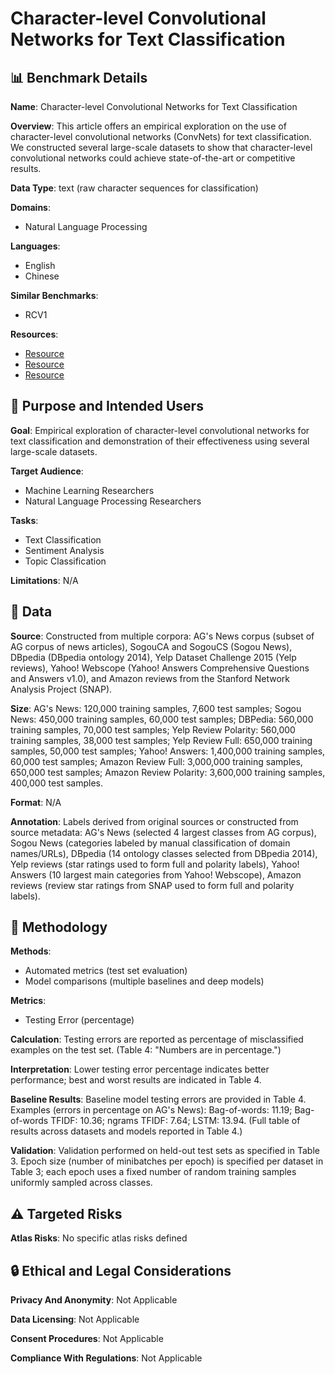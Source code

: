 # Character-level Convolutional Networks for Text Classification

## 📊 Benchmark Details

**Name**: Character-level Convolutional Networks for Text Classification

**Overview**: This article offers an empirical exploration on the use of character-level convolutional networks (ConvNets) for text classification. We constructed several large-scale datasets to show that character-level convolutional networks could achieve state-of-the-art or competitive results.

**Data Type**: text (raw character sequences for classification)

**Domains**:
- Natural Language Processing

**Languages**:
- English
- Chinese

**Similar Benchmarks**:
- RCV1

**Resources**:
- [Resource](https://arxiv.org/abs/1509.01626)
- [Resource](http://www.libreoffice.org/)
- [Resource](http://www.di.unipi.it/~gulli/AG_corpus_of_news_articles.html)

## 🎯 Purpose and Intended Users

**Goal**: Empirical exploration of character-level convolutional networks for text classification and demonstration of their effectiveness using several large-scale datasets.

**Target Audience**:
- Machine Learning Researchers
- Natural Language Processing Researchers

**Tasks**:
- Text Classification
- Sentiment Analysis
- Topic Classification

**Limitations**: N/A

## 💾 Data

**Source**: Constructed from multiple corpora: AG's News corpus (subset of AG corpus of news articles), SogouCA and SogouCS (Sogou News), DBpedia (DBpedia ontology 2014), Yelp Dataset Challenge 2015 (Yelp reviews), Yahoo! Webscope (Yahoo! Answers Comprehensive Questions and Answers v1.0), and Amazon reviews from the Stanford Network Analysis Project (SNAP).

**Size**: AG's News: 120,000 training samples, 7,600 test samples; Sogou News: 450,000 training samples, 60,000 test samples; DBPedia: 560,000 training samples, 70,000 test samples; Yelp Review Polarity: 560,000 training samples, 38,000 test samples; Yelp Review Full: 650,000 training samples, 50,000 test samples; Yahoo! Answers: 1,400,000 training samples, 60,000 test samples; Amazon Review Full: 3,000,000 training samples, 650,000 test samples; Amazon Review Polarity: 3,600,000 training samples, 400,000 test samples.

**Format**: N/A

**Annotation**: Labels derived from original sources or constructed from source metadata: AG's News (selected 4 largest classes from AG corpus), Sogou News (categories labeled by manual classification of domain names/URLs), DBpedia (14 ontology classes selected from DBpedia 2014), Yelp reviews (star ratings used to form full and polarity labels), Yahoo! Answers (10 largest main categories from Yahoo! Webscope), Amazon reviews (review star ratings from SNAP used to form full and polarity labels).

## 🔬 Methodology

**Methods**:
- Automated metrics (test set evaluation)
- Model comparisons (multiple baselines and deep models)

**Metrics**:
- Testing Error (percentage)

**Calculation**: Testing errors are reported as percentage of misclassified examples on the test set. (Table 4: "Numbers are in percentage.")

**Interpretation**: Lower testing error percentage indicates better performance; best and worst results are indicated in Table 4.

**Baseline Results**: Baseline model testing errors are provided in Table 4. Examples (errors in percentage on AG's News): Bag-of-words: 11.19; Bag-of-words TFIDF: 10.36; ngrams TFIDF: 7.64; LSTM: 13.94. (Full table of results across datasets and models reported in Table 4.)

**Validation**: Validation performed on held-out test sets as specified in Table 3. Epoch size (number of minibatches per epoch) is specified per dataset in Table 3; each epoch uses a fixed number of random training samples uniformly sampled across classes.

## ⚠️ Targeted Risks

**Atlas Risks**:
No specific atlas risks defined

## 🔒 Ethical and Legal Considerations

**Privacy And Anonymity**: Not Applicable

**Data Licensing**: Not Applicable

**Consent Procedures**: Not Applicable

**Compliance With Regulations**: Not Applicable
